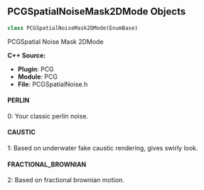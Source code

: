 ## PCGSpatialNoiseMask2DMode Objects

```python
class PCGSpatialNoiseMask2DMode(EnumBase)
```

PCGSpatial Noise Mask 2DMode

**C++ Source:**

- **Plugin**: PCG
- **Module**: PCG
- **File**: PCGSpatialNoise.h

<a id="unreal.PCGSpatialNoiseMask2DMode.PERLIN"></a>

#### PERLIN

0: Your classic perlin noise.

<a id="unreal.PCGSpatialNoiseMask2DMode.CAUSTIC"></a>

#### CAUSTIC

1: Based on underwater fake caustic rendering, gives swirly look.

<a id="unreal.PCGSpatialNoiseMask2DMode.FRACTIONAL_BROWNIAN"></a>

#### FRACTIONAL_BROWNIAN

2: Based on fractional brownian motion.

<a id="unreal.PCGSpawnActorOption"></a>